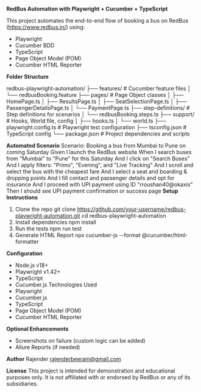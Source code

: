 **RedBus Automation with Playwright + Cucumber + TypeScript**

This project automates the end-to-end flow of booking a bus on RedBus (https://www.redbus.in/) using:
- Playwright
- Cucumber BDD
- TypeScript
- Page Object Model (POM)
- Cucumber HTML Reporter

**Folder Structure**

redbus-playwright-automation/
├── features/                   # Cucumber feature files
│   └── redbusBooking.feature
├── pages/                      # Page Object classes
│   ├── HomePage.ts
│   ├── ResultsPage.ts
│   ├── SeatSelectionPage.ts
│   ├── PassengerDetailsPage.ts
│   └── PaymentPage.ts
├── step-definitions/          # Step definitions for scenarios
│   └── redbusBooking.steps.ts
├── support/                   # Hooks, World file, config
│   ├── hooks.ts
│   └── world.ts
├── playwright.config.ts       # Playwright test configuration
├── tsconfig.json              # TypeScript config
└── package.json               # Project dependencies and scripts


**Automated Scenario**
Scenario: Booking a bus from Mumbai to Pune on coming Saturday
 Given I launch the RedBus website
 When I search buses from "Mumbai" to "Pune" for this Saturday
 And I click on "Search Buses"
 And I apply filters: "Primo", "Evening", and "Live Tracking"
 And I scroll and select the bus with the cheapest fare
 And I select a seat and boarding & dropping points
 And I fill contact and passenger details and opt for insurance
 And I proceed with UPI payment using ID "rroushan40@okaxis"
 Then I should see UPI payment confirmation or success page
**Setup Instructions**
1. Clone the repo
 git clone https://github.com/your-username/redbus-playwright-automation.git
 cd redbus-playwright-automation
2. Install dependencies
 npm install
3. Run the tests
 npm run test
4. Generate HTML Report
 npx cucumber-js --format @cucumber/html-formatter

**Configuration**
- Node.js v18+
- Playwright v1.42+
- TypeScript
- Cucumber.js
Technologies Used
- Playwright
- Cucumber.js
- TypeScript
- Page Object Model (POM)
- Cucumber HTML Reporter

**Optional Enhancements**
- Screenshots on failure (custom logic can be added)
- Allure Reports (if needed)

**Author**
Rajender
rajenderbeeram@gmail.com

**License**
This project is intended for demonstration and educational purposes only.
It is not affiliated with or endorsed by RedBus or any of its subsidiaries.
